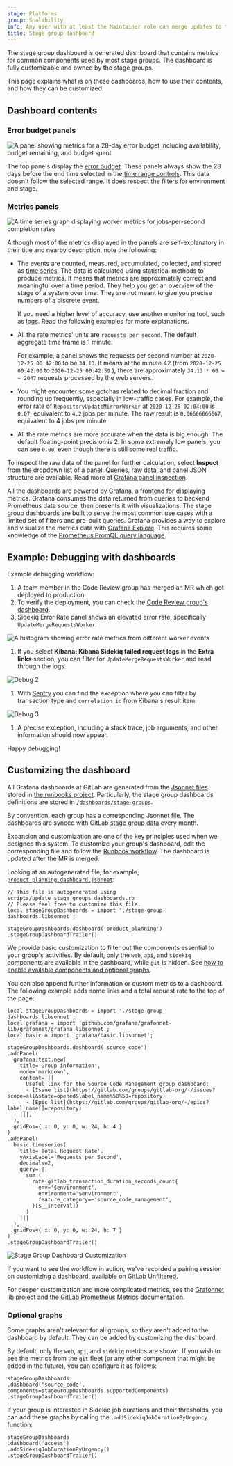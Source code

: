 ```yaml
---
stage: Platforms
group: Scalability
info: Any user with at least the Maintainer role can merge updates to this content. For details, see https://docs.gitlab.com/ee/development/development_processes.html#development-guidelines-review.
title: Stage group dashboard
---
```


The stage group dashboard is generated dashboard that contains metrics
for common components used by most stage groups. The dashboard is
fully customizable and owned by the stage groups.

This page explains what is on these dashboards, how to use their
contents, and how they can be customized.

## Dashboard contents

### Error budget panels

![A panel showing metrics for a 28-day error budget including availability, budget remaining, and budget spent](img/stage_group_dashboards_28d_budget_v14_10.png)

The top panels display the [error budget](../_index.md#error-budget).
These panels always show the 28 days before the end time selected in the
[time range controls](_index.md#time-range-controls). This data doesn't
follow the selected range. It does respect the filters for environment
and stage.

### Metrics panels

![A time series graph displaying worker metrics for jobs-per-second completion rates](img/stage_group_dashboards_metrics_v14_10.png)

Although most of the metrics displayed in the panels are self-explanatory in their title and nearby
description, note the following:

- The events are counted, measured, accumulated, collected, and stored as
  [time series](https://prometheus.io/docs/concepts/data_model/). The data is calculated using
  statistical methods to produce metrics. It means that metrics are approximately correct and
  meaningful over a time period. They help you get an overview of the stage of a system over time.
  They are not meant to give you precise numbers of a discrete event.

  If you need a higher level of accuracy, use another monitoring tool, such as
  [logs](https://handbook.gitlab.com/handbook/engineering/monitoring/#logs).
  Read the following examples for more explanations.
- All the rate metrics' units are `requests per second`. The default aggregate time frame is 1 minute.

  For example, a panel shows the requests per second number at `2020-12-25 00:42:00` to be `34.13`.
  It means at the minute 42 (from `2020-12-25 00:42:00` to `2020-12-25 00:42:59` ), there are
  approximately `34.13 * 60 = ~ 2047` requests processed by the web servers.
- You might encounter some gotchas related to decimal fraction and rounding up frequently, especially
  in low-traffic cases. For example, the error rate of `RepositoryUpdateMirrorWorker` at
  `2020-12-25 02:04:00` is `0.07`, equivalent to `4.2` jobs per minute. The raw result is
  `0.06666666667`, equivalent to 4 jobs per minute.
- All the rate metrics are more accurate when the data is big enough. The default floating-point
  precision is 2. In some extremely low panels, you can see `0.00`, even though there is still some
  real traffic.

To inspect the raw data of the panel for further calculation, select **Inspect** from the dropdown list of a panel.
Queries, raw data, and panel JSON structure are available.
Read more at [Grafana panel inspection](https://grafana.com/docs/grafana/latest/panels-visualizations/query-transform-data/).

All the dashboards are powered by [Grafana](https://grafana.com/), a frontend for displaying metrics.
Grafana consumes the data returned from queries to backend Prometheus data source, then presents it
with visualizations. The stage group dashboards are built to serve the most common use cases with a
limited set of filters and pre-built queries. Grafana provides a way to explore and visualize the
metrics data with [Grafana Explore](https://grafana.com/docs/grafana/latest/explore/). This requires
some knowledge of the [Prometheus PromQL query language](https://prometheus.io/docs/prometheus/latest/querying/basics/).

## Example: Debugging with dashboards

Example debugging workflow:

1. A team member in the Code Review group has merged an MR which got deployed to production.
1. To verify the deployment, you can check the
   [Code Review group's dashboard](https://dashboards.gitlab.net/d/stage-groups-code_review/stage-groups-group-dashboard-create-code-review?orgId=1).
1. Sidekiq Error Rate panel shows an elevated error rate, specifically `UpdateMergeRequestsWorker`.

  ![A histogram showing error rate metrics from different worker events](img/stage_group_dashboards_debug_1_v14_10.png)

1. If you select **Kibana: Kibana Sidekiq failed request logs** in the **Extra links** section, you can filter for `UpdateMergeRequestsWorker` and read through the logs.

  ![Debug 2](img/stage_group_dashboards_debug_2_v14_10.png)

1. With [Sentry](https://sentry.gitlab.net/gitlab/gitlabcom/) you can find the exception where you
   can filter by transaction type and `correlation_id` from Kibana's result item.

  ![Debug 3](img/stage_group_dashboards_debug_3_v14_10.png)

1. A precise exception, including a stack trace, job arguments, and other information should now appear.

Happy debugging!

## Customizing the dashboard

All Grafana dashboards at GitLab are generated from the [Jsonnet files](https://github.com/grafana/grafonnet-lib)
stored in [the runbooks project](https://gitlab.com/gitlab-com/runbooks/-/tree/master/dashboards).
Particularly, the stage group dashboards definitions are stored in
[`/dashboards/stage-groups`](https://gitlab.com/gitlab-com/runbooks/-/tree/master/dashboards/stage-groups).

By convention, each group has a corresponding Jsonnet file. The dashboards are synced with GitLab
[stage group data](https://gitlab.com/gitlab-com/www-gitlab-com/-/raw/master/data/stages.yml) every
month.

Expansion and customization are one of the key principles used when we designed this system.
To customize your group's dashboard, edit the corresponding file and follow the
[Runbook workflow](https://gitlab.com/gitlab-com/runbooks/-/tree/master/dashboards#dashboard-source).
The dashboard is updated after the MR is merged.

Looking at an autogenerated file, for example,
[`product_planning.dashboard.jsonnet`](https://gitlab.com/gitlab-com/runbooks/-/blob/master/dashboards/stage-groups/product_planning.dashboard.jsonnet):

```jsonnet
// This file is autogenerated using scripts/update_stage_groups_dashboards.rb
// Please feel free to customize this file.
local stageGroupDashboards = import './stage-group-dashboards.libsonnet';

stageGroupDashboards.dashboard('product_planning')
.stageGroupDashboardTrailer()
```

We provide basic customization to filter out the components essential to your group's activities.
By default, only the `web`, `api`, and `sidekiq` components are available in the dashboard, while
`git` is hidden. See [how to enable available components and optional graphs](#optional-graphs).

You can also append further information or custom metrics to a dashboard. The following example
adds some links and a total request rate to the top of the page:

```jsonnet
local stageGroupDashboards = import './stage-group-dashboards.libsonnet';
local grafana = import 'github.com/grafana/grafonnet-lib/grafonnet/grafana.libsonnet';
local basic = import 'grafana/basic.libsonnet';

stageGroupDashboards.dashboard('source_code')
.addPanel(
  grafana.text.new(
    title='Group information',
    mode='markdown',
    content=|||
      Useful link for the Source Code Management group dashboard:
      - [Issue list](https://gitlab.com/groups/gitlab-org/-/issues?scope=all&state=opened&label_name%5B%5D=repository)
      - [Epic list](https://gitlab.com/groups/gitlab-org/-/epics?label_name[]=repository)
    |||,
  ),
  gridPos={ x: 0, y: 0, w: 24, h: 4 }
)
.addPanel(
  basic.timeseries(
    title='Total Request Rate',
    yAxisLabel='Requests per Second',
    decimals=2,
    query=|||
      sum (
        rate(gitlab_transaction_duration_seconds_count{
          env='$environment',
          environment='$environment',
          feature_category=~'source_code_management',
        }[$__interval])
      )
    |||
  ),
  gridPos={ x: 0, y: 0, w: 24, h: 7 }
)
.stageGroupDashboardTrailer()
```

![Stage Group Dashboard Customization](img/stage_group_dashboards_time_customization_v14_10.png)

<i class="fa fa-youtube-play youtube" aria-hidden="true"></i>
If you want to see the workflow in action, we've recorded a pairing session on customizing a dashboard,
available on [GitLab Unfiltered](https://youtu.be/shEd_eiUjdI).

For deeper customization and more complicated metrics, see the
[Grafonnet lib](https://github.com/grafana/grafonnet-lib) project and the
[GitLab Prometheus Metrics](../../../administration/monitoring/prometheus/gitlab_metrics.md#gitlab-prometheus-metrics)
documentation.

### Optional graphs

Some graphs aren't relevant for all groups, so they aren't added to
the dashboard by default. They can be added by customizing the
dashboard.

By default, only the `web`, `api`, and `sidekiq` metrics are
shown. If you wish to see the metrics from the `git` fleet (or any
other component that might be added in the future), you can configure it as follows:

```jsonnet
stageGroupDashboards
.dashboard('source_code', components=stageGroupDashboards.supportedComponents)
.stageGroupDashboardTrailer()
```

If your group is interested in Sidekiq job durations and their
thresholds, you can add these graphs by calling the `.addSidekiqJobDurationByUrgency` function:

```jsonnet
stageGroupDashboards
.dashboard('access')
.addSidekiqJobDurationByUrgency()
.stageGroupDashboardTrailer()
```
